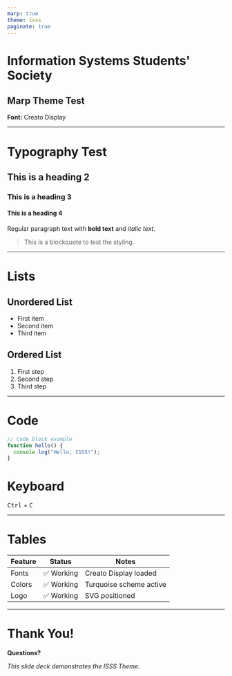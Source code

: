 ```yaml
---
marp: true
theme: isss
paginate: true
---
```


# Information Systems Students' Society

## Marp Theme Test

**Font:** Creato Display

---

# Typography Test

## This is a heading 2

### This is a heading 3

#### This is a heading 4

Regular paragraph text with **bold text** and _italic text_.

> This is a blockquote to test the styling.

---

# Lists

## Unordered List

- First item
- Second item
- Third item

## Ordered List

1. First step
2. Second step
3. Third step

---

# Code

```javascript
// Code block example
function hello() {
  console.log("Hello, ISSS!");
}
```

# Keyboard

<kbd>Ctrl</kbd> + <kbd>C</kbd>

---

# Tables

| Feature | Status     | Notes                   |
| ------- | ---------- | ----------------------- |
| Fonts   | ✅ Working | Creato Display loaded   |
| Colors  | ✅ Working | Turquoise scheme active |
| Logo    | ✅ Working | SVG positioned          |

---

# Thank You!

**Questions?**

_This slide deck demonstrates the ISSS Theme._
